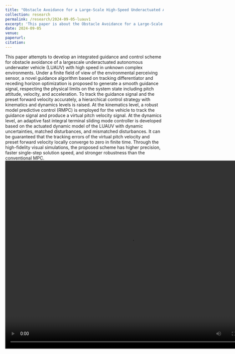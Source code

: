 ```yaml
---
title: "Obstacle Avoidance for a Large-Scale High-Speed Underactuated AUV in Complex Environments"
collection: research
permalink: /research/2024-09-05-luauv1
excerpt: 'This paper is about the Obstacle Avoidance for a Large-Scale High-Speed Underactuated AUV in Complex Environments.'
date: 2024-09-05
venue:
paperurl:
citation:
---
```


This paper attempts to develop an integrated guidance and control scheme for obstacle avoidance of a largescale underactuated autonomous underwater vehicle (LUAUV) with high speed in unknown complex environments. Under a finite field of view of the environmental perceiving sensor, a novel guidance algorithm based on tracking differentiator and receding horizon optimization is proposed to generate a smooth guidance signal, respecting the physical limits on the system state including pitch attitude, velocity, and acceleration. To track the guidance signal and the preset forward velocity accurately, a hierarchical control strategy with kinematics and dynamics levels is raised. At the kinematics level, a robust model predictive control (RMPC) is employed for the vehicle to track the guidance signal and produce a virtual pitch velocity signal. At the dynamics level, an adaptive fast integral terminal sliding mode controller is developed based on the actuated dynamic model of the LUAUV with dynamic uncertainties, matched disturbances, and mismatched disturbances. It can be guaranteed that the tracking errors of the virtual pitch velocity and preset forward velocity locally converge to zero in finite time. Through the high-fidelity visual simulations, the proposed scheme has higher precision, faster single-step solution speed, and stronger robustness than the conventional MPC.
<video src="../videos/luauv1.mp4" autoplay="true" controls="controls" width="800" height="600">